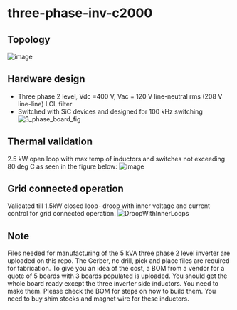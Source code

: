 # three-phase-inv-c2000

## Topology
![image](https://github.com/unifi-consortium/three-phase-inv-c2000/assets/117390647/ab51cb53-7587-4a68-805e-de860a87cb03)

## Hardware design
+ Three phase 2 level, Vdc =400 V, Vac = 120 V line-neutral rms (208 V line-line) LCL filter 
+ Switched with SiC devices and designed for 100 kHz switching
![3_phase_board_fig](https://github.com/unifi-consortium/three-phase-inv-c2000/assets/117390647/3a36e519-630a-4050-8421-31b0a1dbe0f2)

## Thermal validation 
2.5 kW open loop with max temp of inductors and switches not exceeding 80 deg C as seen in the figure below:
![image](https://github.com/unifi-consortium/three-phase-inv-c2000/assets/117390647/139f9f25-4ba0-4dbe-bf88-efcfe297e9ad)

## Grid connected operation
Validated till 1.5kW closed loop- droop with inner voltage and current control for grid connected operation.
![DroopWithInnerLoops](https://github.com/unifi-consortium/three-phase-inv-c2000/assets/117390647/6749081e-753a-4dee-bb21-41f28c03e345)

## Note
Files needed for manufacturing of the 5 kVA three phase 2 level inverter are uploaded on this repo. The Gerber, nc drill, pick and place files are required for fabrication. To give you an idea of the cost, a BOM from a vendor for a quote of 5 boards with 3 boards populated is uploaded. You should get the whole board ready except the three inverter side inductors. You need to make them. Please check the BOM for steps on how to build them. You need to buy shim stocks and magnet wire for these inductors.
